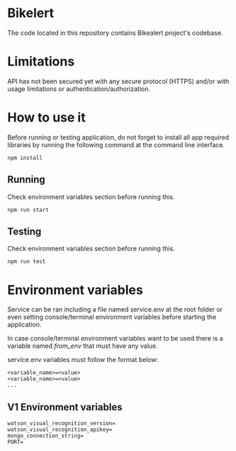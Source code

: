 # Bikelert

The code located in this repository contains Bikealert project's codebase.

# Limitations

API has not been secured yet with any secure protocol (HTTPS) and/or with usage limitations or authentication/authorization.

# How to use it

Before running or testing application, do not forget to install all
app required libraries by running the following command at the command
line interface.

```
npm install
```

## Running

Check environment variables section before running this.
```
npm run start
```

## Testing

Check environment variables section before running this.
```
npm run test
```

# Environment variables

Service can be ran including a file named service.env at the root folder or even setting
console/terminal environment variables before starting the application.

In case console/terminal environment variables want to be used
there is a variable named *from_env* that must have any value.

service.env variables must follow the format below:
```
<variable_name>=<value>
<variable_name>=<value>
...
```

## V1 Environment variables
```
watson_visual_recognition_version=
watson_visual_recognition_apikey=
mongo_connection_string=
PORT=
```